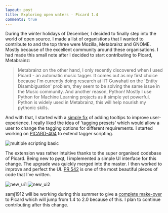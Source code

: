 ```yaml
---
layout: post
title: Exploring open waters - Picard 1.4
comments: true
---
```


During the winter holidays of December, I decided to finally step into the world of open source. I made a list of organistions that I wanted
to contribute to and the top three were Mozilla, Metabrainz and GNOME. Mostly because of the excellent community around these organisations. I had made this small note after I decided to start contributing to Picard, Metabrainz:

> Metabrainz on the other hand, I only recently discovered when I used Picard - an automatic music tagger. It comes out as my first choice because I'm currently doing research at IIT Guwahati on the 'Entity Disambiguation' problem, they seem to be solving the same issue in the Music community. And another reason, Python! Mostly I use Python for Machine Learning projects as it simple yet powerful. Python is widely used in Metabrainz, this will help nourish my pythonic skills.

And with that, I started with a [simple fix](https://github.com/metabrainz/picard/pull/498) of adding tooltips to improve user-experience.
I really liked the idea of 'tagging presets' which would allow a user to change the tagging options for different requirements. I started working on [PICARD-404](https://tickets.metabrainz.org/browse/PICARD-404) to extend tagger scripting.

![multiple scripting basic](https://cloud.githubusercontent.com/assets/13236096/21474177/b18abad2-cb41-11e6-9a78-b4aa39a088e4.png)

The extension was rather intuitive thanks to the super organised codebase of Picard. Being new to pyqt, I implemented a simple UI interface for this change. The upgrade was quickly merged into the master. I then worked to improve and perfect the UI. [PR 542](https://github.com/metabrainz/picard/pull/542/files) is one of the most beautiful pieces of code that I've written. 

![new_ui1](https://cloud.githubusercontent.com/assets/13236096/21843952/ccb76bba-d812-11e6-862a-e715f9c882fb.png)
![new_ui2](https://cloud.githubusercontent.com/assets/13236096/21843951/ccb33a5e-d812-11e6-8dca-fa088d2282fd.png)

samj1912 will be working during this summer to give a [complete make-over](https://community.metabrainz.org/t/gsoc-2017-picard-v2-0/227579) to Picard which will jump from 1.4 to 2.0 because of this. I plan to continue contributing after this change. 